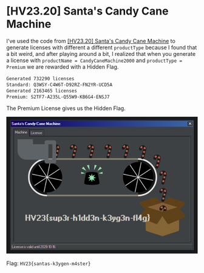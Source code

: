 # [HV23.20] Santa's Candy Cane Machine

I've used the code from [[HV23.20] Santa's Candy Cane Machine](../20/) to generate licenses with different a different `productType` because I found that a bit weird, and after playing around a bit, I realized that when you generate a license with `productName = CandyCaneMachine2000` and `productType = Premium` we are rewarded with a Hidden Flag.

```
Generated 732290 licenses
Standard: Q3WSY-C4W6T-D92RZ-FN2YR-UCD5A
Generated 2163465 licenses
Premium: S2TF7-A235L-Q55W9-KB6G4-ENSJ7
```

The Premium License gives us the Hidden Flag.

![hidden](hidden.png)

Flag: `HV23{santas-k3ygen-m4ster}`